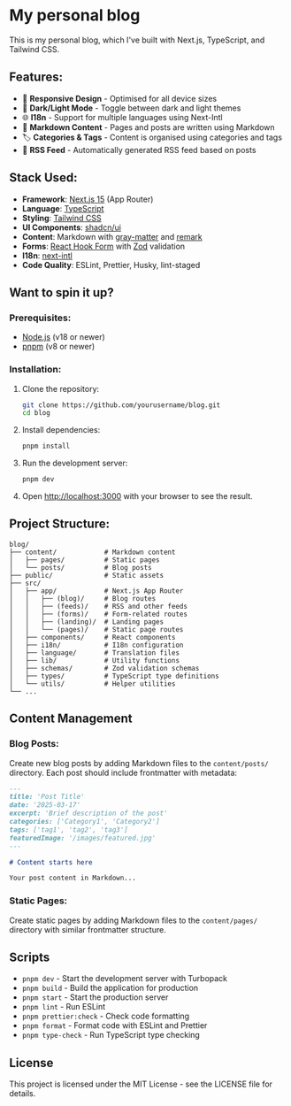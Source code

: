 # My personal blog

This is my personal blog, which I've built with Next.js, TypeScript, and Tailwind CSS.

## Features:

- 📱 **Responsive Design** - Optimised for all device sizes
- 🌙 **Dark/Light Mode** - Toggle between dark and light themes
- 🌐 **I18n** - Support for multiple languages using Next-Intl
- 📝 **Markdown Content** - Pages and posts are written using Markdown
- 🏷️ **Categories & Tags** - Content is organised using categories and tags
- 📰 **RSS Feed** - Automatically generated RSS feed based on posts

## Stack Used:

- **Framework**: [Next.js 15](https://nextjs.org/) (App Router)
- **Language**: [TypeScript](https://www.typescriptlang.org/)
- **Styling**: [Tailwind CSS](https://tailwindcss.com/)
- **UI Components**: [shadcn/ui](https://ui.shadcn.com/)
- **Content**: Markdown with [gray-matter](https://github.com/jonschlinkert/gray-matter) and
  [remark](https://github.com/remarkjs/remark)
- **Forms**: [React Hook Form](https://react-hook-form.com/) with
  [Zod](https://github.com/colinhacks/zod) validation
- **I18n**: [next-intl](https://next-intl-docs.vercel.app/)
- **Code Quality**: ESLint, Prettier, Husky, lint-staged

## Want to spin it up?

### Prerequisites:

- [Node.js](https://nodejs.org/) (v18 or newer)
- [pnpm](https://pnpm.io/) (v8 or newer)

### Installation:

1. Clone the repository:

   ```bash
   git clone https://github.com/yourusername/blog.git
   cd blog
   ```

2. Install dependencies:

   ```bash
   pnpm install
   ```

3. Run the development server:

   ```bash
   pnpm dev
   ```

4. Open [http://localhost:3000](http://localhost:3000) with your browser to see the result.

## Project Structure:

```
blog/
├── content/            # Markdown content
│   ├── pages/          # Static pages
│   └── posts/          # Blog posts
├── public/             # Static assets
├── src/
│   ├── app/            # Next.js App Router
│   │   ├── (blog)/     # Blog routes
│   │   ├── (feeds)/    # RSS and other feeds
│   │   ├── (forms)/    # Form-related routes
│   │   ├── (landing)/  # Landing pages
│   │   └── (pages)/    # Static page routes
│   ├── components/     # React components
│   ├── i18n/           # I18n configuration
│   ├── language/       # Translation files
│   ├── lib/            # Utility functions
│   ├── schemas/        # Zod validation schemas
│   ├── types/          # TypeScript type definitions
│   └── utils/          # Helper utilities
└── ...
```

## Content Management

### Blog Posts:

Create new blog posts by adding Markdown files to the `content/posts/` directory. Each post should
include frontmatter with metadata:

```markdown
---
title: 'Post Title'
date: '2025-03-17'
excerpt: 'Brief description of the post'
categories: ['Category1', 'Category2']
tags: ['tag1', 'tag2', 'tag3']
featuredImage: '/images/featured.jpg'
---

# Content starts here

Your post content in Markdown...
```

### Static Pages:

Create static pages by adding Markdown files to the `content/pages/` directory with similar
frontmatter structure.

## Scripts

- `pnpm dev` - Start the development server with Turbopack
- `pnpm build` - Build the application for production
- `pnpm start` - Start the production server
- `pnpm lint` - Run ESLint
- `pnpm prettier:check` - Check code formatting
- `pnpm format` - Format code with ESLint and Prettier
- `pnpm type-check` - Run TypeScript type checking

## License

This project is licensed under the MIT License - see the LICENSE file for details.
